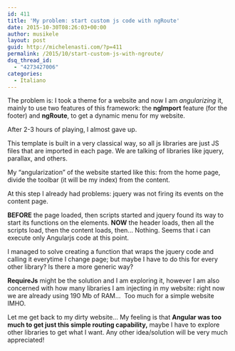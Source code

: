 ```yaml
---
id: 411
title: 'My problem: start custom js code with ngRoute'
date: 2015-10-30T08:26:03+00:00
author: musikele
layout: post
guid: http://michelenasti.com/?p=411
permalink: /2015/10/start-custom-js-with-ngroute/
dsq_thread_id:
  - "4273427006"
categories:
  - Italiano
---
```

The problem is: I took a theme for a website and now I am _angularizing_ it, mainly to use two features of this framework: the **ngImport** feature (for the footer) and **ngRoute**, to get a dynamic menu for my website. 

After 2-3 hours of playing, I almost gave up. 

This template is built in a very classical way, so all js libraries are just JS files that are imported in each page. We are talking of libraries like jquery, parallax, and others. 

My &#8220;angularization&#8221; of the website started like this: from the home page, divide the toolbar (it will be my index) from the content. 

At this step I already had problems: jquery was not firing its events on the content page. 

**BEFORE** the page loaded, then scripts started and jquery found its way to start its functions on the elements. **NOW** the header loads, then all the scripts load, then the content loads, then... Nothing. Seems that i can execute only Angularjs code at this point. 

I managed to solve creating a function that wraps the jquery code and calling it everytime I change page; but maybe I have to do this for every other library? Is there a more generic way? 

**RequireJs** might be the solution and I am exploring it, however I am also concerned with how many libraries I am injecting in my website: right now we are already using 190 Mb of RAM...  Too much for a simple website IMHO. 

Let me get back to my dirty website... My feeling is that **Angular was too much to get just this simple routing capability,** maybe I have to explore other libraries to get what I want. Any other idea/solution will be very much appreciated!